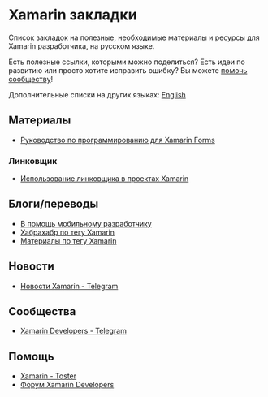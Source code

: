 # Xamarin закладки

Список закладок на полезные, необходимые материалы и ресурсы для Xamarin разработчика, на русском языке.

Есть полезные ссылки, которыми можно поделиться? Есть идеи по развитию или просто хотите исправить ошибку?
Вы можете [помочь сообществу](https://github.com/wcoder/awesome-xamarin-bookmarks/pulls)!

Дополнительные списки на других языках:  [English](/README.md)

## Материалы
* [Руководство по программированию для Xamarin Forms](https://metanit.com/sharp/xamarin/)

### Линковщик
* [Использование линковщика в проектах Xamarin](https://xamdev.ru/linking-in-xamarin/)

## Блоги/переводы
* [В помощь мобильному разработчику](https://xamdev.ru/)
* [Хабрахабр по тегу Xamarin](https://habrahabr.ru/search/?q=xamarin)
* [Материалы по тегу Xamarin](https://wcoder.github.io/tags/#xamarin)

## Новости
* [Новости Xamarin - Telegram](https://t.me/xamarin_ru)

## Сообщества
* [Xamarin Developers - Telegram](https://t.me/xamarin_russia)

## Помощь
* [Xamarin - Toster](https://toster.ru/tag/xamarin/questions)
* [Форум Xamarin Developers](https://forums.xamdev.ru/)


